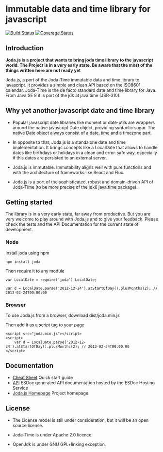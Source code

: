 Immutable data and time library for javascript
=============================================

[![Build Status](https://travis-ci.org/pithu/joda-js.svg)](https://travis-ci.org/pithu/joda-js)
[![Coverage Status](https://coveralls.io/repos/pithu/joda-js/badge.svg?branch=master&service=github)](https://coveralls.io/github/pithu/joda-js?branch=master)

## Introduction

**Joda.js is a project that wants to bring joda time library to the javascript world. 
The Project is in a very early state. 
Be aware that the most of the things written here are not ready yet** 

Joda.js, a port of the Joda-Time immutable data and time library to javascript. 
It provides a simple and clean API based on the ISO8601 calendar.
Joda-Time is the de facto standard date and time library for Java. From Java SE 8 it is part of the jdk at java.time (JSR-310).

## Why yet another javascript date and time library

+ Popular javascript date libraries like moment or date-utils are wrappers around the native javascript Date object, 
providing syntactic sugar. The native Date object always consist of a date, time and a timezone part.

+ In opposite to that, Joda.js is a standalone date and time implementation. 
It brings concepts like a LocalDate that allows to handle dates like birthdays or holidays in a clean and error-safe way, 
especially if this dates are persisted to an external server.

+ Joda.js is immutable. Immutability aligns well with pure functions and
with the architecture of frameworks like React and Flux. 

+ Joda.js is a port of the sophisticated, robust and domain-driven API of Joda-Time (to be more precise of the jdk8 java.time package).

## Getting started

The library is in a very early state, far away from productive. 
But you are very welcome to play around with Joda.js and to give your feedback. 
Please check the tests and the API Documentation for the current state of development.

### Node

Install joda using npm

    npm install joda

Then require it to any module
 
    var LocalDate = require('joda').LocalDate;
    
    var d = LocalDate.parse('2012-12-24').atStartOfDay().plusMonths(2); // 2013-02-24T00:00:00
     
### Browser

To use Joda.js from a browser, download dist/joda.min.js

Then add it as a script tag to your page

    <script src="joda.min.js"></script>
    <script>
        var d = LocalDate.parse('2012-12-24').atStartOfDay().plusMonths(2); // 2013-02-24T00:00:00
    </script>
     
## Documentation

+ [Cheat Sheet](CheatSheet.md) Quick start guide 
+ [API](https://doc.esdoc.org/github.com/pithu/joda-js/) ESDoc generated API documentation hosted by the ESDoc Hosting Service
+ [Joda.js Homepage](http://pithu.github.io/joda-js/) Project homepage


## License

+ The License model is still under consideration, but it will be an open source license.

+ Joda-Time is under Apache 2.0 licence.

+ OpenJdk is under GNU GPL+linking exception.

